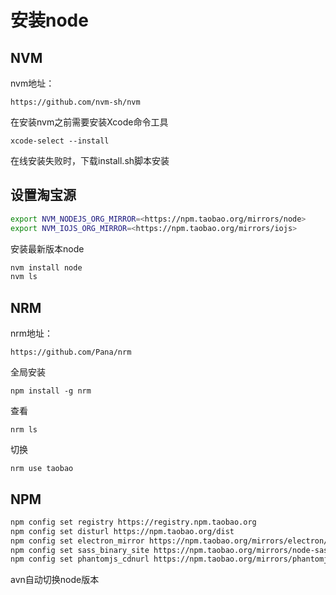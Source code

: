 # 安装node

## NVM

nvm地址：

`https://github.com/nvm-sh/nvm`

在安装nvm之前需要安装Xcode命令工具

`xcode-select --install`

在线安装失败时，下载install.sh脚本安装

## 设置淘宝源

```sh
export NVM_NODEJS_ORG_MIRROR=<https://npm.taobao.org/mirrors/node>
export NVM_IOJS_ORG_MIRROR=<https://npm.taobao.org/mirrors/iojs>
```

安装最新版本node

```sh
nvm install node
nvm ls
```

## NRM

nrm地址：

`https://github.com/Pana/nrm`

全局安装

`npm install -g nrm`

查看

`nrm ls`

切换

`nrm use taobao`

## NPM

```sh
npm config set registry https://registry.npm.taobao.org
npm config set disturl https://npm.taobao.org/dist
npm config set electron_mirror https://npm.taobao.org/mirrors/electron/
npm config set sass_binary_site https://npm.taobao.org/mirrors/node-sass/
npm config set phantomjs_cdnurl https://npm.taobao.org/mirrors/phantomjs/
```

avn自动切换node版本
